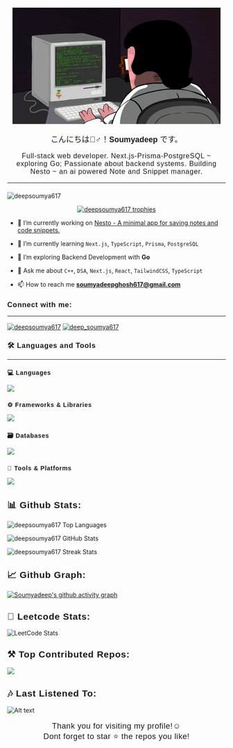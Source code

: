 <p align="center"> <img src="./assets/ezgif.com-optimize.gif" frameborder="0" scrolling="no" alt="Logo" /></p>

<p align="center" style="font-size: 18px; font-family: sans-serif;">
  こんにちは🙋‍♂️！<strong>Soumyadeep</strong> です。<br>
</p>
<p align="center" style="font-size: 16px; font-family: sans-serif; letter-spacing: 0.8px">Full-stack web developer. Next.js-Prisma-PostgreSQL ~ exploring Go; Passionate about backend systems. Building Nesto ~ an ai powered Note and Snippet manager.</p><hr/>

<p align="left"> <img src="https://komarev.com/ghpvc/?username=deepsoumya617&label=Profile%20views&color=0e75b6&style=flat" alt="deepsoumya617" style="margin-top: 7px"/> </p>

<p align="center">
  <a href="https://github.com/ryo-ma/github-profile-trophy">
    <img src="https://github-profile-trophy.vercel.app/?username=deepsoumya617&theme=radical&no-bg=true&no-frame=true" alt="deepsoumya617 trophies" />
  </a>
</p>

- 🔭 I’m currently working on [Nesto - A minimal app for saving notes and code snippets.](https://github.com/deepsoumya617/Nesto)

- 🌱 I’m currently learning `Next.js`, `TypeScript`, `Prisma`, `PostgreSQL`
- 🧠 I’m exploring Backend Development with **Go**

- 💬 Ask me about `C++`, `DSA`, `Next.js`, `React`, `TailwindCSS`, `TypeScript`

- 📫 How to reach me **soumyadeepghosh617@gmail.com**

<h3 align="left" style="font-family: sans-serif; letter-spacing: 0.8px">Connect with me:</h3>
<hr/>
<p align="left">
<a href="https://linkedin.com/in/deepsoumya617" target="blank"><img align="center" src="https://raw.githubusercontent.com/rahuldkjain/github-profile-readme-generator/master/src/images/icons/Social/linked-in-alt.svg" alt="deepsoumya617" height="30" width="40" /></a>
<a href="https://www.leetcode.com/deep_soumya617" target="blank"><img align="center" src="https://raw.githubusercontent.com/rahuldkjain/github-profile-readme-generator/master/src/images/icons/Social/leet-code.svg" alt="deep_soumya617" height="30" width="40" /></a>
</p>

<h3 align="left" style="font-family: sans-serif; letter-spacing: 0.8px">🛠️ Languages and Tools</h3>
<hr/>

<h4 align="left" style="margin-bottom: 6px; font-family: sans-serif; letter-spacing: 0.8px">💻 Languages</h4>
<p align="left">
  <img src="https://skillicons.dev/icons?i=cpp,go,javascript,typescript" />
</p>

<h4 align="left" style="margin-bottom: 6px; font-family: sans-serif; letter-spacing: 0.8px">⚙️ Frameworks & Libraries</h4>
<p align="left">
  <img src="https://skillicons.dev/icons?i=react,nextjs,tailwind,prisma,nodejs,firebase,supabase" />
</p>

<h4 align="left" style="margin-bottom: 6px; font-family: sans-serif; letter-spacing: 0.8px">🗃️ Databases</h4>
<p align="left">
  <img src="https://skillicons.dev/icons?i=postgresql" />
</p>

<h4 align="left" style="margin-bottom: 6px; font-family: sans-serif; letter-spacing: 0.8px">🔧 Tools & Platforms</h4>
<p align="left">
  <img src="https://skillicons.dev/icons?i=git,linux,postman,ubuntu" />
</p>

<p><h2 style="text-decoration: none; cursor: none; font-family: sans-serif; letter-spacing: 0.8px">📊 Github Stats:</h2></p>

<div align="left" >

<!-- <img
    src="https://github-readme-stats.vercel.app/api/top-langs?username=deepsoumya617&bg_color=02011e&text_color=ffffff&icon_color=ffffff&line_color=37ff00&title_color=37ff00&layout=compact&hide_border=true&border_radius=10"
    alt="deepsoumya617 Top Languages"
  />

<img
    src="https://github-readme-stats.vercel.app/api?username=deepsoumya617&bg_color=02011e&text_color=ffffff&icon_color=ffffff&line_color=37ff00&title_color=37ff00&hide_border=true&border_radius=10"
    alt="deepsoumya617 GitHub Stats"
  />

<img
  src="https://nirzak-streak-stats.vercel.app/?user=deepsoumya617&background=02011e&stroke=37ff00&ring=37ff00&fire=37ff00&currStreakLabel=ffffff&currStreakNum=ffffff&sideNums=ffffff&sideLabels=ffffff&dates=ffffff&hide_border=true"
  alt="deepsoumya617 Streak Stats"
/> -->

<img src="https://github-readme-stats.vercel.app/api/top-langs?username=deepsoumya617&theme=radical&show_icons=true&locale=en&layout=compact&hide_border=true" 
    alt="deepsoumya617 Top Languages"  
  />

<img 
    src="https://github-readme-stats.vercel.app/api?username=deepsoumya617&theme=radical&show_icons=true&locale=en&hide_border=true" 
    alt="deepsoumya617 GitHub Stats"  
  />

<img 
    src="https://nirzak-streak-stats.vercel.app/?user=deepsoumya617&theme=radical&hide_border=false &hide_border=true" 
    alt="deepsoumya617 Streak Stats" 
  />

</div>

<!-- Activity Graph -->
<p><h2 style="text-decoration: none; cursor: none; font-family: sans-serif; letter-spacing: 0.8px">📈 Github Graph:</h2></p>

[![Soumyadeep's github activity graph](https://github-readme-activity-graph.vercel.app/graph?username=deepsoumya617&bg_color=141321&color=fe428e&line=f8d847&point=fe428e&area=true&hide_border=true)](https://github.com/ashutosh00710/github-readme-activity-graph)

<!-- leetcode stats -->
<p><h2 style="text-decoration: none; cursor: none; font-family: sans-serif; letter-spacing: 0.8px">🧪 Leetcode Stats:</h2></p>

![LeetCode Stats](https://leetcard.jacoblin.cool/deep_soumya617?theme=radical&font=Pontano%20Sans&ext=heatmap)

<!-- top contributed repo -->
<p><h2 style="text-decoration: none; cursor: none; font-family: sans-serif; letter-spacing: 0.8px">⚒️ Top Contributed Repos:</h2></p>

![](https://github-contributor-stats.vercel.app/api?username=deepsoumya617&limit=5&theme=radical&combine_all_yearly_contributions=true)

<!-- spotify playlist -->
<p><h2 style="text-decoration: none; cursor: none; font-family: sans-serif; letter-spacing: 0.8px">🎶 Last Listened To:</h2></p>

![Alt text](https://spotify-recently-played-readme.vercel.app/api?user=ga3arfttqd6gjgdtqeidgn9i7)

<!-- goodbye -->
<p align="center" style="font-family: sans-serif; font-size: 18px; letter-spacing: 0.6px">
  Thank you for visiting my profile!☺️<br/>
  Dont forget to star ⭐ the repos you like!
</p>
